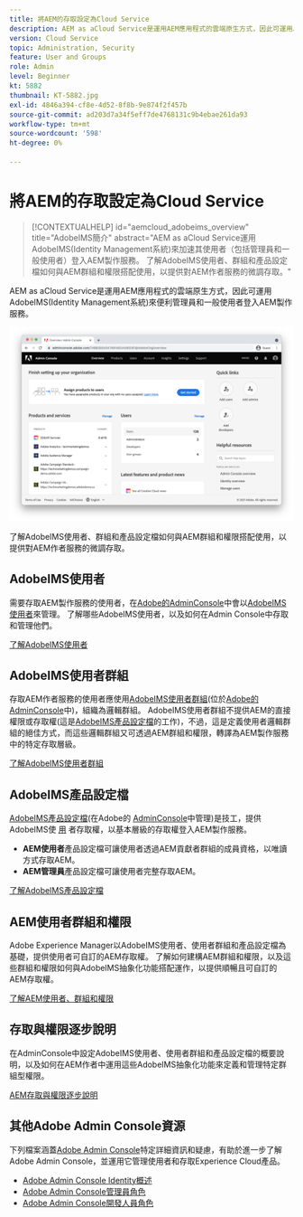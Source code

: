 ```yaml
---
title: 將AEM的存取設定為Cloud Service
description: AEM as aCloud Service是運用AEM應用程式的雲端原生方式，因此可運用AdobeIMS(Identity Management系統)來方便管理員和一般使用者登入AEM製作服務。 了解AdobeIMS使用者、使用者群組和產品設定檔如何與AEM群組和權限搭配使用，以提供AEM作者的特定存取權。
version: Cloud Service
topic: Administration, Security
feature: User and Groups
role: Admin
level: Beginner
kt: 5882
thumbnail: KT-5882.jpg
exl-id: 4846a394-cf8e-4d52-8f8b-9e874f2f457b
source-git-commit: ad203d7a34f5eff7de4768131c9b4ebae261da93
workflow-type: tm+mt
source-wordcount: '598'
ht-degree: 0%

---
```


# 將AEM的存取設定為Cloud Service

>[!CONTEXTUALHELP]
>id="aemcloud_adobeims_overview"
>title="AdobeIMS簡介"
>abstract="AEM as aCloud Service運用AdobeIMS(Identity Management系統)來加速其使用者（包括管理員和一般使用者）登入AEM製作服務。 了解AdobeIMS使用者、群組和產品設定檔如何與AEM群組和權限搭配使用，以提供對AEM作者服務的微調存取。"

AEM as aCloud Service是運用AEM應用程式的雲端原生方式，因此可運用AdobeIMS(Identity Management系統)來便利管理員和一般使用者登入AEM製作服務。

![Adobe Admin Console](./assets/hero.png)

了解AdobeIMS使用者、群組和產品設定檔如何與AEM群組和權限搭配使用，以提供對AEM作者服務的微調存取。

## AdobeIMS使用者

需要存取AEM製作服務的使用者，在[Adobe的AdminConsole](https://adminconsole.adobe.com)中會以[AdobeIMS使用者](https://helpx.adobe.com/tw/enterprise/using/set-up-identity.html)來管理。 了解哪些AdobeIMS使用者，以及如何在Admin Console中存取和管理他們。

[了解AdobeIMS使用者](./adobe-ims-users.md)

## AdobeIMS使用者群組

存取AEM作者服務的使用者應使用[AdobeIMS使用者群組](https://helpx.adobe.com/enterprise/using/user-groups.html)(位於[Adobe的AdminConsole](https://adminconsole.adobe.com)中)，組織為邏輯群組。 AdobeIMS使用者群組不提供AEM的直接權限或存取權(這是[AdobeIMS產品設定檔](#adobe-ims-product-profiles)的工作)，不過，這是定義使用者邏輯群組的絕佳方式，而這些邏輯群組又可透過AEM群組和權限，轉譯為AEM製作服務中的特定存取層級。

[了解AdobeIMS使用者群組](./adobe-ims-user-groups.md)

## AdobeIMS產品設定檔

[AdobeIMS產品設定檔](https://helpx.adobe.com/enterprise/using/manage-permissions-and-roles.html)(在Adobe的 [AdminConsole](https://adminconsole.adobe.com)中管理)是技工，提供AdobeIMS使 [用](#adobe-ims-users) 者存取權，以基本層級的存取權登入AEM製作服務。

+ __AEM使用者__&#x200B;產品設定檔可讓使用者透過AEM貢獻者群組的成員資格，以唯讀方式存取AEM。
+ __AEM管理員__&#x200B;產品設定檔可讓使用者完整存取AEM。

[了解AdobeIMS產品設定檔](./adobe-ims-product-profiles.md)

## AEM使用者群組和權限

Adobe Experience Manager以AdobeIMS使用者、使用者群組和產品設定檔為基礎，提供使用者可自訂的AEM存取權。 了解如何建構AEM群組和權限，以及這些群組和權限如何與AdobeIMS抽象化功能搭配運作，以提供順暢且可自訂的AEM存取權。

[了解AEM使用者、群組和權限](./aem-users-groups-and-permissions.md)

## 存取與權限逐步說明

在AdminConsole中設定AdobeIMS使用者、使用者群組和產品設定檔的概要說明，以及如何在AEM作者中運用這些AdobeIMS抽象化功能來定義和管理特定群組型權限。

[AEM存取與權限逐步說明](./walk-through.md)

## 其他Adobe Admin Console資源

下列檔案涵蓋[Adobe Admin Console](https://adminconsole.adobe.com)特定詳細資訊和疑慮，有助於進一步了解Adobe Admin Console，並運用它管理使用者和存取Experience Cloud產品。

+ [Adobe Admin Console Identity概述](https://helpx.adobe.com/enterprise/using/identity.html)
+ [Adobe Admin Console管理員角色](https://helpx.adobe.com/enterprise/using/admin-roles.html)
+ [Adobe Admin Console開發人員角色](https://helpx.adobe.com/enterprise/using/manage-developers.html)
